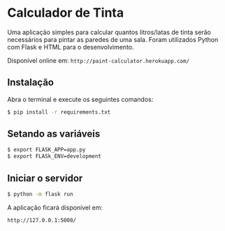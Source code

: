 # Calculador de Tinta
Uma aplicação simples para calcular quantos litros/latas de tinta serão necessários para pintar as paredes de uma sala. Foram utilizados Python com Flask e HTML para o desenvolvimento.

Disponível online em: `http://paint-calculator.herokuapp.com/`


## Instalação

Abra o terminal e execute os seguintes comandos:
```bash
$ pip install -r requirements.txt
```

## Setando as variáveis
```bash
$ export FLASK_APP=app.py
$ export FLASk_ENV=development
```

## Iniciar o servidor
```bash
$ python -m flask run
```

A aplicação ficará disponível em: 
```
http://127.0.0.1:5000/
```